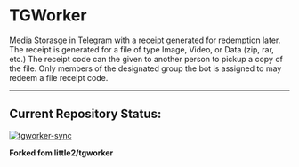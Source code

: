 # TGWorker 
Media Storasge in Telegram with a receipt generated for redemption later. 
The receipt is generated for a file of type Image, Video, or Data (zip, rar, etc.)
The receipt code can the given to another person to pickup a copy of the file. Only
members of the designated group the bot is assigned to may redeem a file receipt code.

---

## Current Repository Status:


[![tgworker-sync](https://github.com/mikeybob/tgworker/actions/workflows/UpstreamSync.yml/badge.svg)](https://github.com/mikeybob/tgworker/actions/workflows/UpstreamSync.yml) 

**Forked fom little2/tgworker**
